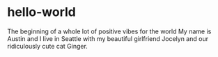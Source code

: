 # hello-world
The beginning of a whole lot of positive vibes for the world
My name is Austin and I live in Seattle with my beautiful girlfriend Jocelyn and our ridiculously cute cat Ginger. 
